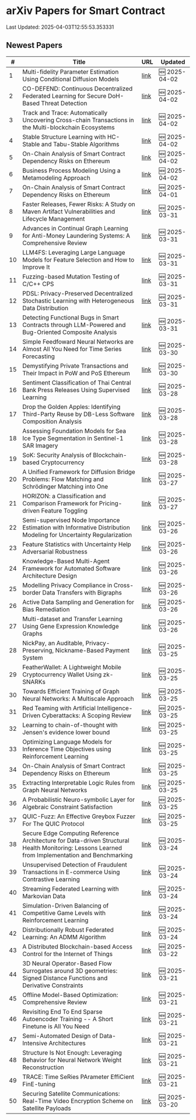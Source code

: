 # arXiv Papers for Smart Contract

Last Updated: 2025-04-03T12:55:53.353331

## Newest Papers

|\#|Title|URL|Updated|
|---|---|---|---|
|1|Multi-fidelity Parameter Estimation Using Conditional Diffusion Models|[link](http://arxiv.org/abs/2504.01894v1)|🆕 2025-04-02|
|2|CO-DEFEND: Continuous Decentralized Federated Learning for Secure DoH-Based Threat Detection|[link](http://arxiv.org/abs/2504.01882v1)|🆕 2025-04-02|
|3|Track and Trace: Automatically Uncovering Cross-chain Transactions in the Multi-blockchain Ecosystems|[link](http://arxiv.org/abs/2504.01822v1)|🆕 2025-04-02|
|4|Stable Structure Learning with HC-Stable and Tabu-Stable Algorithms|[link](http://arxiv.org/abs/2504.01740v1)|🆕 2025-04-02|
|5|On-Chain Analysis of Smart Contract Dependency Risks on Ethereum|[link](http://arxiv.org/abs/2503.19548v3)|🆕 2025-04-02|
|6|Business Process Modeling Using a Metamodeling Approach|[link](http://arxiv.org/abs/2504.01549v1)|🆕 2025-04-02|
|7|On-Chain Analysis of Smart Contract Dependency Risks on Ethereum|[link](http://arxiv.org/abs/2503.19548v2)|🆕 2025-04-01|
|8|Faster Releases, Fewer Risks: A Study on Maven Artifact Vulnerabilities and Lifecycle Management|[link](http://arxiv.org/abs/2503.24349v1)|🆕 2025-03-31|
|9|Advances in Continual Graph Learning for Anti-Money Laundering Systems: A Comprehensive Review|[link](http://arxiv.org/abs/2503.24259v1)|🆕 2025-03-31|
|10|LLM4FS: Leveraging Large Language Models for Feature Selection and How to Improve It|[link](http://arxiv.org/abs/2503.24157v1)|🆕 2025-03-31|
|11|Fuzzing-based Mutation Testing of C/C++ CPS|[link](http://arxiv.org/abs/2503.24100v1)|🆕 2025-03-31|
|12|PDSL: Privacy-Preserved Decentralized Stochastic Learning with Heterogeneous Data Distribution|[link](http://arxiv.org/abs/2503.23726v1)|🆕 2025-03-31|
|13|Detecting Functional Bugs in Smart Contracts through LLM-Powered and Bug-Oriented Composite Analysis|[link](http://arxiv.org/abs/2503.23718v1)|🆕 2025-03-31|
|14|Simple Feedfoward Neural Networks are Almost All You Need for Time Series Forecasting|[link](http://arxiv.org/abs/2503.23621v1)|🆕 2025-03-30|
|15|Demystifying Private Transactions and Their Impact in PoW and PoS Ethereum|[link](http://arxiv.org/abs/2503.23510v1)|🆕 2025-03-30|
|16|Sentiment Classification of Thai Central Bank Press Releases Using Supervised Learning|[link](http://arxiv.org/abs/2503.22629v1)|🆕 2025-03-28|
|17|Drop the Golden Apples: Identifying Third-Party Reuse by DB-Less Software Composition Analysis|[link](http://arxiv.org/abs/2503.22576v1)|🆕 2025-03-28|
|18|Assessing Foundation Models for Sea Ice Type Segmentation in Sentinel-1 SAR Imagery|[link](http://arxiv.org/abs/2503.22516v1)|🆕 2025-03-28|
|19|SoK: Security Analysis of Blockchain-based Cryptocurrency|[link](http://arxiv.org/abs/2503.22156v1)|🆕 2025-03-28|
|20|A Unified Framework for Diffusion Bridge Problems: Flow Matching and Schrödinger Matching into One|[link](http://arxiv.org/abs/2503.21756v1)|🆕 2025-03-27|
|21|HORIZON: a Classification and Comparison Framework for Pricing-driven Feature Toggling|[link](http://arxiv.org/abs/2503.21448v1)|🆕 2025-03-27|
|22|Semi-supervised Node Importance Estimation with Informative Distribution Modeling for Uncertainty Regularization|[link](http://arxiv.org/abs/2503.20697v1)|🆕 2025-03-26|
|23|Feature Statistics with Uncertainty Help Adversarial Robustness|[link](http://arxiv.org/abs/2503.20583v1)|🆕 2025-03-26|
|24|Knowledge-Based Multi-Agent Framework for Automated Software Architecture Design|[link](http://arxiv.org/abs/2503.20536v1)|🆕 2025-03-26|
|25|Modelling Privacy Compliance in Cross-border Data Transfers with Bigraphs|[link](http://arxiv.org/abs/2503.20464v1)|🆕 2025-03-26|
|26|Active Data Sampling and Generation for Bias Remediation|[link](http://arxiv.org/abs/2503.20414v1)|🆕 2025-03-26|
|27|Multi-dataset and Transfer Learning Using Gene Expression Knowledge Graphs|[link](http://arxiv.org/abs/2503.20400v1)|🆕 2025-03-26|
|28|NickPay, an Auditable, Privacy-Preserving, Nickname-Based Payment System|[link](http://arxiv.org/abs/2503.19872v1)|🆕 2025-03-25|
|29|FeatherWallet: A Lightweight Mobile Cryptocurrency Wallet Using zk-SNARKs|[link](http://arxiv.org/abs/2503.22717v1)|🆕 2025-03-25|
|30|Towards Efficient Training of Graph Neural Networks: A Multiscale Approach|[link](http://arxiv.org/abs/2503.19666v1)|🆕 2025-03-25|
|31|Red Teaming with Artificial Intelligence-Driven Cyberattacks: A Scoping Review|[link](http://arxiv.org/abs/2503.19626v1)|🆕 2025-03-25|
|32|Learning to chain-of-thought with Jensen's evidence lower bound|[link](http://arxiv.org/abs/2503.19618v1)|🆕 2025-03-25|
|33|Optimizing Language Models for Inference Time Objectives using Reinforcement Learning|[link](http://arxiv.org/abs/2503.19595v1)|🆕 2025-03-25|
|34|On-Chain Analysis of Smart Contract Dependency Risks on Ethereum|[link](http://arxiv.org/abs/2503.19548v1)|🆕 2025-03-25|
|35|Extracting Interpretable Logic Rules from Graph Neural Networks|[link](http://arxiv.org/abs/2503.19476v1)|🆕 2025-03-25|
|36|A Probabilistic Neuro-symbolic Layer for Algebraic Constraint Satisfaction|[link](http://arxiv.org/abs/2503.19466v1)|🆕 2025-03-25|
|37|QUIC-Fuzz: An Effective Greybox Fuzzer For The QUIC Protocol|[link](http://arxiv.org/abs/2503.19402v1)|🆕 2025-03-25|
|38|Secure Edge Computing Reference Architecture for Data-driven Structural Health Monitoring: Lessons Learned from Implementation and Benchmarking|[link](http://arxiv.org/abs/2503.18857v1)|🆕 2025-03-24|
|39|Unsupervised Detection of Fraudulent Transactions in E-commerce Using Contrastive Learning|[link](http://arxiv.org/abs/2503.18841v1)|🆕 2025-03-24|
|40|Streaming Federated Learning with Markovian Data|[link](http://arxiv.org/abs/2503.18807v1)|🆕 2025-03-24|
|41|Simulation-Driven Balancing of Competitive Game Levels with Reinforcement Learning|[link](http://arxiv.org/abs/2503.18748v1)|🆕 2025-03-24|
|42|Distributionally Robust Federated Learning: An ADMM Algorithm|[link](http://arxiv.org/abs/2503.18436v1)|🆕 2025-03-24|
|43|A Distributed Blockchain-based Access Control for the Internet of Things|[link](http://arxiv.org/abs/2503.17873v1)|🆕 2025-03-22|
|44|3D Neural Operator-Based Flow Surrogates around 3D geometries: Signed Distance Functions and Derivative Constraints|[link](http://arxiv.org/abs/2503.17289v1)|🆕 2025-03-21|
|45|Offline Model-Based Optimization: Comprehensive Review|[link](http://arxiv.org/abs/2503.17286v1)|🆕 2025-03-21|
|46|Revisiting End To End Sparse Autoencoder Training -- A Short Finetune is All You Need|[link](http://arxiv.org/abs/2503.17272v1)|🆕 2025-03-21|
|47|Semi-Automated Design of Data-Intensive Architectures|[link](http://arxiv.org/abs/2503.17259v1)|🆕 2025-03-21|
|48|Structure Is Not Enough: Leveraging Behavior for Neural Network Weight Reconstruction|[link](http://arxiv.org/abs/2503.17138v1)|🆕 2025-03-21|
|49|TRACE: Time SeRies PArameter EffiCient FinE-tuning|[link](http://arxiv.org/abs/2503.16991v1)|🆕 2025-03-21|
|50|Securing Satellite Communications: Real-Time Video Encryption Scheme on Satellite Payloads|[link](http://arxiv.org/abs/2503.16287v1)|🆕 2025-03-20|
